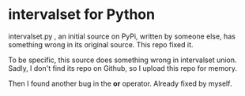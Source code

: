 # intervalset for Python
intervalset.py , an initial source on PyPi, written by someone else, has something wrong in its original source. This repo fixed it.


To be specific, this source does something wrong in intervalset union. Sadly, I don't find its repo on Github, so I upload this repo for memory.

Then I found another bug in the __or__ operator. Already fixed by myself.
